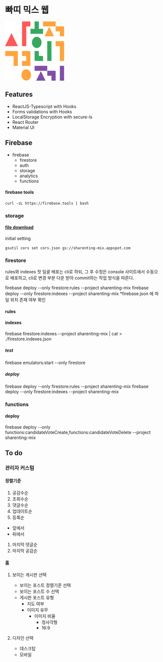 # 빠띠 믹스 웹

![](/public/android-icon-192x192.png)

## Features

- ReactJS-Typescript with Hooks
- Forms validations with Hooks
- LocalStorage Encryption with secure-ls
- React Router
- Material UI

## Firebase

- firebase
  - firestore
  - auth
  - storage
  - analytics
  - functions

#### firebase tools

```
curl -sL https://firebase.tools | bash
```

### storage

#### [file download](https://firebase.google.com/docs/storage/web/download-files#cors_configuration)

initial setting

```
gsutil cors set cors.json gs://sharenting-mix.appspot.com
```

### firestore

rules와 indexes 첫 일괄 배포는 cli로 하되, 그 후 수정은 console 사이트에서 수동으로 배포하고, cli로 변경 부분 다운 받아 commit하는 작업 방식을 따른다.

firebase deploy --only firestore:rules --project sharenting-mix
firebase deploy --only firestore:indexes --project sharenting-mix
\*firebase.json 에 파일 위치 존재 여부 확인

#### rules

#### indexes

firebase firestore:indexes --project sharenting-mix | cat > ./firestore.indexes.json

##### test

firebase emulators:start --only firestore

##### deploy

firebase deploy --only firestore:rules --project sharenting-mix
firebase deploy --only firestore:indexes --project sharenting-mix

### functions

#### deploy

firebase deploy --only functions:candidateVoteCreate,functions:candidateVoteDelete --project sharenting-mix

## To do

### 관리자 커스텀

#### 정렬기준

1. 공감수순
1. 조회수순
1. 댓글수순
1. 업데이트순
1. 등록순

- 앞에서
- 뒤에서

1. 마지막 댓글순
1. 마지막 공감순

#### 홈

1. 보이는 게시판 선택

   - 보이는 포스트 정렬기준 선택
   - 보이는 포스트 수 선택
   - 게시판 포스트 유형
     - 지도 여부
     - 이미지 유무
       - 이미지 비율
         - 정사각형
         - 16:9

1. 디자인 선택
   - 데스크탑
   - 모바일
